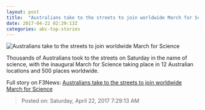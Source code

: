 ```yaml
---
layout: post
title:  "Australians take to the streets to join worldwide March for Science"
date: 2017-04-22 02:29:13Z
categories: abc-top-stories
---
```


![Australians take to the streets to join worldwide March for Science](http://www.abc.net.au/news/image/8464166-1x1-700x700.jpg)

Thousands of Australians took to the streets on Saturday in the name of science, with the inaugural March for Science taking place in 12 Australian locations and 500 places worldwide.


Full story on F3News: [Australians take to the streets to join worldwide March for Science](http://www.f3nws.com/n/XmrhHB)

> Posted on: Saturday, April 22, 2017 7:29:13 AM
